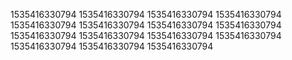 1535416330794
1535416330794
1535416330794
1535416330794
1535416330794
1535416330794
1535416330794
1535416330794
1535416330794
1535416330794
1535416330794
1535416330794
1535416330794
1535416330794
1535416330794
